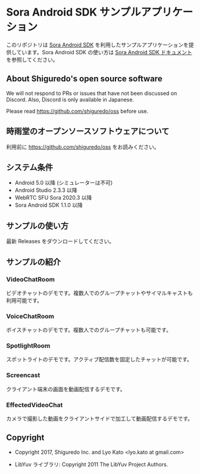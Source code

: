 # Sora Android SDK サンプルアプリケーション

このリポジトリは [Sora Android SDK](https://github.com/shiguredo/sora-android-sdk) を利用したサンプルアプリケーションを提供しています。Sora Android SDK の使い方は [Sora Android SDK ドキュメント](https://sora-android-sdk.shiguredo.jp/)を参照してください。

## About Shiguredo's open source software

We will not respond to PRs or issues that have not been discussed on Discord. Also, Discord is only available in Japanese.

Please read https://github.com/shiguredo/oss before use.

## 時雨堂のオープンソースソフトウェアについて

利用前に https://github.com/shiguredo/oss をお読みください。

## システム条件

- Android 5.0 以降 (シミュレーターは不可)
- Android Studio 2.3.3 以降
- WebRTC SFU Sora 2020.3 以降
- Sora Android SDK 1.1.0 以降

## サンプルの使い方

最新 Releases をダウンロードしてください。

## サンプルの紹介

### VideoChatRoom

ビデオチャットのデモです。複数人でのグループチャットやサイマルキャストも利用可能です。

### VoiceChatRoom

ボイスチャットのデモです。複数人でのグループチャットも可能です。

### SpotlightRoom

スポットライトのデモです。アクティブ配信数を固定したチャットが可能です。

### Screencast

クライアント端末の画面を動画配信するデモです。

### EffectedVideoChat

カメラで撮影した動画をクライアントサイドで加工して動画配信するデモです。

## Copyright

- Copyright 2017, Shiguredo Inc. and Lyo Kato <lyo.kato at gmail.com>

- LibYuv ライブラリ: Copyright 2011 The LibYuv Project Authors.

